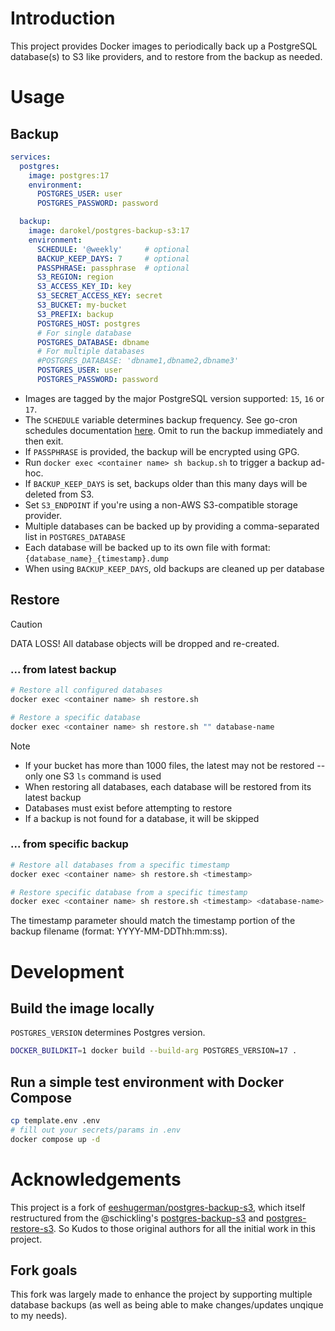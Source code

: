 # Introduction
This project provides Docker images to periodically back up a PostgreSQL database(s) to S3 like providers, and to restore from the backup as needed.

# Usage
## Backup
```yaml
services:
  postgres:
    image: postgres:17
    environment:
      POSTGRES_USER: user
      POSTGRES_PASSWORD: password

  backup:
    image: darokel/postgres-backup-s3:17
    environment:
      SCHEDULE: '@weekly'     # optional
      BACKUP_KEEP_DAYS: 7     # optional
      PASSPHRASE: passphrase  # optional
      S3_REGION: region
      S3_ACCESS_KEY_ID: key
      S3_SECRET_ACCESS_KEY: secret
      S3_BUCKET: my-bucket
      S3_PREFIX: backup
      POSTGRES_HOST: postgres
      # For single database
      POSTGRES_DATABASE: dbname
      # For multiple databases
      #POSTGRES_DATABASE: 'dbname1,dbname2,dbname3'
      POSTGRES_USER: user
      POSTGRES_PASSWORD: password
```

- Images are tagged by the major PostgreSQL version supported: `15`, `16` or `17`.
- The `SCHEDULE` variable determines backup frequency. See go-cron schedules documentation [here](http://godoc.org/github.com/robfig/cron#hdr-Predefined_schedules). Omit to run the backup immediately and then exit.
- If `PASSPHRASE` is provided, the backup will be encrypted using GPG.
- Run `docker exec <container name> sh backup.sh` to trigger a backup ad-hoc.
- If `BACKUP_KEEP_DAYS` is set, backups older than this many days will be deleted from S3.
- Set `S3_ENDPOINT` if you're using a non-AWS S3-compatible storage provider.
- Multiple databases can be backed up by providing a comma-separated list in `POSTGRES_DATABASE`
- Each database will be backed up to its own file with format: `{database_name}_{timestamp}.dump`
- When using `BACKUP_KEEP_DAYS`, old backups are cleaned up per database

## Restore
> [!CAUTION]
> DATA LOSS! All database objects will be dropped and re-created.

### ... from latest backup
```sh
# Restore all configured databases
docker exec <container name> sh restore.sh

# Restore a specific database
docker exec <container name> sh restore.sh "" database-name
```

> [!NOTE]
> - If your bucket has more than 1000 files, the latest may not be restored -- only one S3 `ls` command is used
> - When restoring all databases, each database will be restored from its latest backup
> - Databases must exist before attempting to restore
> - If a backup is not found for a database, it will be skipped

### ... from specific backup
```sh
# Restore all databases from a specific timestamp
docker exec <container name> sh restore.sh <timestamp>

# Restore specific database from a specific timestamp
docker exec <container name> sh restore.sh <timestamp> <database-name>
```

The timestamp parameter should match the timestamp portion of the backup filename (format: YYYY-MM-DDThh:mm:ss).

# Development

## Build the image locally

`POSTGRES_VERSION` determines Postgres version.

```sh
DOCKER_BUILDKIT=1 docker build --build-arg POSTGRES_VERSION=17 .
```
## Run a simple test environment with Docker Compose

```sh
cp template.env .env
# fill out your secrets/params in .env
docker compose up -d
```

# Acknowledgements

This project is a fork of [eeshugerman/postgres-backup-s3](https://github.com/eeshugerman/postgres-backup-s3), which itself restructured from the  @schickling's [postgres-backup-s3](https://github.com/schickling/dockerfiles/tree/master/postgres-backup-s3) and [postgres-restore-s3](https://github.com/schickling/dockerfiles/tree/master/postgres-restore-s3). So Kudos to those original authors for all the initial work in this project.

## Fork goals

This fork was largely made to enhance the project by supporting multiple database backups (as well as being able to make changes/updates unqique to my needs).
